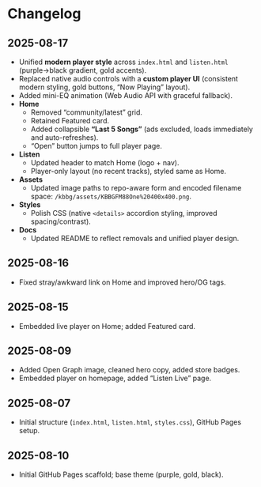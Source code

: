 # Changelog

## 2025-08-17
- Unified **modern player style** across `index.html` and `listen.html` (purple→black gradient, gold accents).
- Replaced native audio controls with a **custom player UI** (consistent modern styling, gold buttons, “Now Playing” layout).
- Added mini-EQ animation (Web Audio API with graceful fallback).
- **Home**
  - Removed “community/latest” grid.
  - Retained Featured card.
  - Added collapsible **“Last 5 Songs”** (ads excluded, loads immediately and auto-refreshes).
  - “Open” button jumps to full player page.
- **Listen**
  - Updated header to match Home (logo + nav).
  - Player-only layout (no recent tracks), styled same as Home.
- **Assets**
  - Updated image paths to repo-aware form and encoded filename space:
    `/kbbg/assets/KBBGFM88One%20400x400.png`.
- **Styles**
  - Polish CSS (native `<details>` accordion styling, improved spacing/contrast).
- **Docs**
  - Updated README to reflect removals and unified player design.

## 2025-08-16
- Fixed stray/awkward link on Home and improved hero/OG tags.

## 2025-08-15
- Embedded live player on Home; added Featured card.

## 2025-08-09
- Added Open Graph image, cleaned hero copy, added store badges.
- Embedded player on homepage, added “Listen Live” page.

## 2025-08-07
- Initial structure (`index.html`, `listen.html`, `styles.css`), GitHub Pages setup.

## 2025-08-10
- Initial GitHub Pages scaffold; base theme (purple, gold, black).
